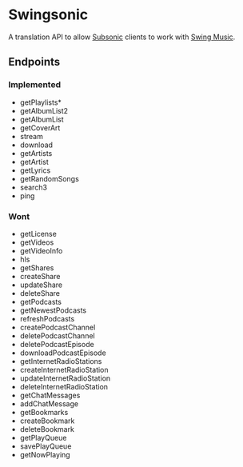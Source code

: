 # Swingsonic

A translation API to allow [Subsonic](https://subsonic.org/pages/index.jsp) clients to work with [Swing Music](https://github.com/swing-opensource/swingmusic).

## Endpoints

### Implemented

- getPlaylists*
- getAlbumList2
- getAlbumList
- getCoverArt
- stream
- download
- getArtists
- getArtist
- getLyrics
- getRandomSongs
- search3
- ping

### Wont

- getLicense
- getVideos
- getVideoInfo
- hls
- getShares
- createShare
- updateShare
- deleteShare
- getPodcasts
- getNewestPodcasts
- refreshPodcasts
- createPodcastChannel
- deletePodcastChannel
- deletePodcastEpisode
- downloadPodcastEpisode
- getInternetRadioStations
- createInternetRadioStation
- updateInternetRadioStation
- deleteInternetRadioStation
- getChatMessages
- addChatMessage
- getBookmarks
- createBookmark
- deleteBookmark
- getPlayQueue
- savePlayQueue
- getNowPlaying
